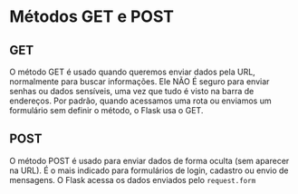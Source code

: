 # Métodos GET e POST
## GET
O método GET é usado quando queremos enviar dados pela URL, normalmente para buscar informações. Ele NÃO É seguro para enviar senhas ou dados sensíveis, uma vez que tudo é visto na barra de endereços. Por padrão, quando acessamos uma rota ou enviamos um formulário sem definir o método, o Flask usa o GET.

## POST 
O método POST é usado para enviar dados de forma oculta (sem aparecer na URL). É o mais indicado para formulários de login, cadastro ou envio de mensagens. O Flask acessa os dados enviados pelo ```request.form```